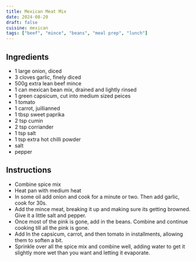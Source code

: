 ```yaml
---
title: Mexican Meat Mix
date: 2024-08-20
draft: false
cuisine: mexican
tags: ["beef", "mince", "beans", "meal prep", "lunch"]
---
```


## Ingredients
- 1 large onion, diced
- 3 cloves garlic, finely diced
- 500g extra lean beef mince
- 1 can mexican bean mix, drained and lightly rinsed
- 1 green capsicum, cut into medium sized peices
- 1 tomato
- 1 carrot, juillianned
- 1 tbsp sweet paprika
- 2 tsp cumin
- 2 tsp corriander
- 1 tsp salt
- 1 tsp extra hot chilli powder
- salt
- pepper

## Instructions
- Combine spice mix
- Heat pan with medium heat
- In some oil add onion and cook for a minute or two. Then add garlic, cook for 30s.
- Add the mince meat, breaking it up and making sure its getting browned. Give it a little salt and pepper.
- Once most of the pink is gone, add in the beans. Combine and continue cooking till all the pink is gone.
- Add In the capsicum, carrot, and then tomato in installments, allowing them to soften a bit.
- Sprinkle over all the spice mix and combine well, adding water to get it slightly more wet than you want and letting it evaporate.

